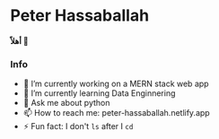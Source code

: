 # Peter Hassaballah
#### أهلاً 👋
### Info

- 🔭 I’m currently working on a MERN stack web app
- 🌱 I’m currently learning Data Enginnering
- 💬 Ask me about python
- 📫 How to reach me: peter-hassaballah.netlify.app
- ⚡ Fun fact: I don't `ls` after I `cd`

